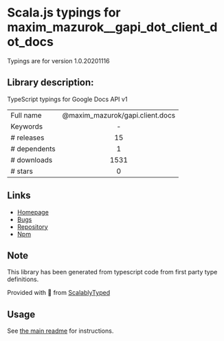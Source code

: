 
# Scala.js typings for maxim_mazurok__gapi_dot_client_dot_docs

Typings are for version 1.0.20201116

## Library description:
TypeScript typings for Google Docs API v1

|                    |                 |
| ------------------ | :-------------: |
| Full name          | @maxim_mazurok/gapi.client.docs |
| Keywords           | - |
| # releases         | 15 |
| # dependents       | 1 |
| # downloads        | 1531 |
| # stars            | 0 |

## Links
- [Homepage](https://github.com/Maxim-Mazurok/google-api-typings-generator#readme)
- [Bugs](https://github.com/Maxim-Mazurok/google-api-typings-generator/issues)
- [Repository](https://github.com/Maxim-Mazurok/google-api-typings-generator)
- [Npm](https://www.npmjs.com/package/%40maxim_mazurok%2Fgapi.client.docs)
    


## Note
This library has been generated from typescript code from first party type definitions.

Provided with :purple_heart: from [ScalablyTyped](https://github.com/oyvindberg/ScalablyTyped)

## Usage
See [the main readme](../../readme.md) for instructions.


